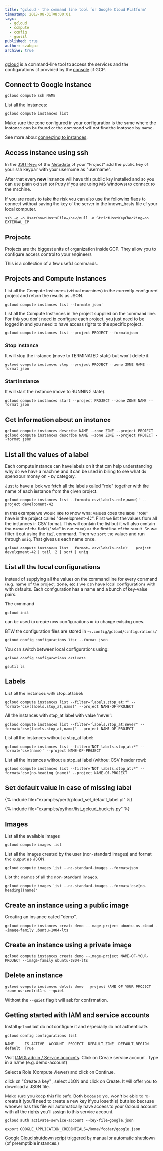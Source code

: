 ```yaml
---
title: "gcloud - the command line tool for Google Cloud Platform"
timestamp: 2018-08-31T08:00:01
tags:
  - gcloud
  - compute
  - config
  - gsutil
published: true
author: szabgab
archive: true
---
```



[gcloud](https://cloud.google.com/sdk/gcloud/) is a command-line tool to access the services and the configurations of provided by the [console](https://console.cloud.google.com/) of GCP.


## Connect to Google instance

```
gcloud compute ssh NAME
```

List all the instances:

```
gcloud compute instances list
```

Make sure the zone configured in your configuration is the same where the instance can be found or the command will not find the instance by name.

See more about [connecting to instances](https://cloud.google.com/compute/docs/instances/connecting-to-instance).

## Access instance using ssh

In the [SSH Keys](https://console.cloud.google.com/compute/metadata/sshKeys)
of the [Metadata](https://console.cloud.google.com/compute/metadata) of your "Project"
add the public key of your ssh keypair with your username as "username".

After that every <b>new</b> instance will have this public key installed and so you can use plain old ssh (or Putty if you are using MS Windows) to connect to the machine.

If you are ready to take the risk you can also use the following flags to connect without saving the key of the server in the known_hosts file of your local computer.

```
ssh -q -o UserKnownHostsFile=/dev/null -o StrictHostKeyChecking=no  EXTERNAL_IP
```

## Projects

Projects are the biggest units of organization inside GCP. They allow you to configure access control to your engineers.

This is a collection of a few useful commands.

## Projects and Compute Instances

List all the Compute Instances (virtual machines) in the currently configured project and
return the results as JSON.

```
gcloud compute instances list --format='json'
```

List all the Compute Instances in the project supplied on the command line. For this you don't need to configure each project, you just need to be logged in and you need to have access rights to the specific project.

```
gcloud compute instances list --project PROJECT --format=json
```

<h3>Stop instance</h3>

It will stop the instance (move to TERMINATED state) but won't delete it.

```
gcloud compute instances stop --project PROJECT --zone ZONE NAME --format json
```

<h3>Start instance</h3>

It will start the instance (move to RUNNING state).

```
gcloud compute instances start --project PROJECT --zone ZONE NAME --format json
```

## Get Information about an instance

```
gcloud compute instances describe NAME --zone ZONE --project PROJECT
gcloud compute instances describe NAME --zone ZONE --project PROJECT --format json
```

## List all the values of a label

Each compute instance can have labels on it that can help understanding why do we have a machine and it can be used in billing to see what do spend our money on - by category.

Just to have a look we fetch all the labels called "role" together with the name of each instance from the given project.

```
gcloud compute instances list --format='csv(labels.role,name)' --project development-42
```

In this example we would like to know what values does the label "role" have in the project called "development-42". First we list the values from all the instances in CSV format. This will contain the list but it will also contain the name of the field ("role" in our case) as the first line of the result. So we filter it out using the `tail` command. Then we `sort` the values and run through `uniq`. That gives us each name once.

```
gcloud compute instances list --format='csv(labels.role)' --project development-42 | tail +2 | sort | uniq
```

## List all the local configurations

Instead of supplying all the values on the command line for every command (e.g. name of the project, zone, etc.) we can have local configurations with with defaults. Each configuration has a name and a bunch of key-value pairs.

The command

```
gcloud init
```

can be used to create new configurations or to change existing ones.

BTW the configuration files are stored in `~/.config/gcloud/configurations/`

```
gcloud config configurations list --format json
```

You can switch between local configurations using:

```
gcloud config configurations activate
```


```
gsutil ls
```

## Labels

List all the instances with stop_at label:

```
gcloud compute instances list --filter="labels.stop_at:*" --format='csv(labels.stop_at,name)' --project NAME-OF-PROJECT
```

All the instances with stop_at label with value 'never':

```
gcloud compute instances list --filter="labels.stop_at:never" --format='csv(labels.stop_at,name)' --project NAME-OF-PROJECT
```

List all the instances without a stop_at label:

```
gcloud compute instances list --filter="NOT labels.stop_at:*" --format='csv(name)' --project NAME-OF-PROJECT
```

List all the instances without a stop_at label (without CSV header row):

```
gcloud compute instances list --filter="NOT labels.stop_at:*" --format='csv[no-heading](name)' --project NAME-OF-PROJECT
```

## Set default value in case of missing label

{% include file="examples/perl/gcloud_set_default_label.pl" %}

{% include file="examples/python/list_gcloud_buckets.py" %}


## Images

List all the available images

```
gcloud compute images list
```


List all the images created by the user (non-standard images) and format the output as JSON.

```
gcloud compute images list --no-standard-images --format=json
```

List the names of all the non-standard images.

```
gcloud compute images list --no-standard-images --format='csv[no-heading](name)'
```


## Create an instance using a public image

Creating an instance called "demo".

```
gcloud compute instances create demo --image-project ubuntu-os-cloud --image-family ubuntu-1804-lts
```

## Create an instance using a private image

```
gcloud compute instances create demo --image-project NAME-OF-YOUR-PROJECT --image-family ubuntu-1804-lts
```

## Delete an instance

```
gcloud compute instances delete demo --project NAME-OF-YOUR-PROJECT  --zone us-central1-c --quiet
```

Without the `--quiet` flag it will ask for confirmation.

## Getting started with IAM and service accounts

Install `gcloud` but do not configure it and especially do not authenticate.

```
gcloud config configurations list

NAME     IS_ACTIVE  ACCOUNT  PROJECT  DEFAULT_ZONE  DEFAULT_REGION
default  True
```

Visit [IAM &amp; admin / Service accounts](https://console.cloud.google.com/iam-admin/serviceaccounts/create).
Click on Create service account. Type in a name (e.g. demo-account)

Select a Role (Compute Viewer) and click on Continue.

click on "Create a key" , select JSON and click on Create.
It will offer you to download a JSON file.


Make sure you keep this file safe. Both because you won't be able to re-create it (you'll need to create a new key if
you lose this) but also because whoever has this file will automatically have access to your Gcloud account with all the
rights you'll assign to this service account.

```
gcloud auth activate-service-account --key-file=google.json
```

```
export GOOGLE_APPLICATION_CREDENTIALS=/home/foobar/google.json
```


[Google Cloud shutdown script](/gcloud-shutdown-script) triggered by manual or automatic shutdown (of
preemptible instances.)


